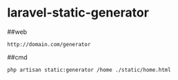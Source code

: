 # laravel-static-generator


##web

    http://domain.com/generator

##cmd

    php artisan static:generator /home ./static/home.html
